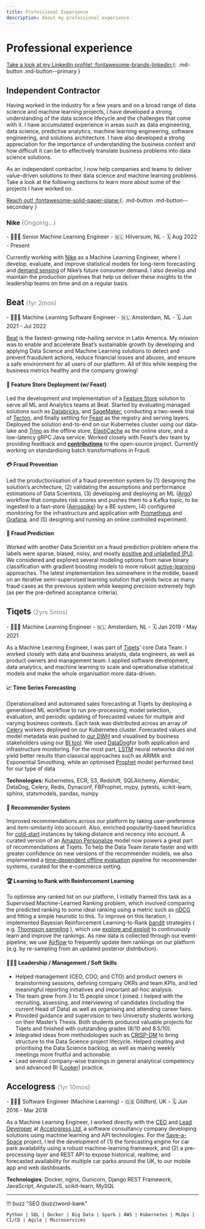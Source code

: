 ```yaml
---
title: Professional Experience
description: About my professional experience.
---
```


# Professional experience

[Take a look at my LinkedIn profile! :fontawesome-brands-linkedin:](https://www.linkedin.com/in/tpvasconcelos/){: .md-button .md-button--primary }


## Independent Contractor

Having worked in the industry for a few years and on a broad range of data science and machine learning 
projects, I have developed a strong understanding of the data science lifecycle and the challenges that
come with it. I have accumulated experience in areas such as data engineering, data science, predictive
analytics, machine learning engineering, software engineering, and solutions architecture. I have also
developed a strong appreciation for the importance of understanding the business context and how difficult
it can be to effectively translate business problems into data science solutions.

As an independent contractor, I now help companies and teams to deliver value-driven solutions to their
data science and machine learning problems. Take a look at the following sections to learn more about
some of the projects I have worked on.

[Reach out! :fontawesome-solid-paper-plane:](mailto:hello@tpvasconcelos.com){: .md-button .md-button--secondary }

### Nike <span style="color: gray; font-size: 16px; font-weight: normal;">(Ongoing...)</span>

<div class="grid cards grid-professional-experience" markdown>
- 👨🏽‍🏭 Senior Machine Learning Engineer
- 🇳🇱 Hilversum, NL
- 🗓️ Aug 2022 - Present
</div>

Currently working with [Nike](https://www.nike.com/) as a Machine Learning Engineer, where I develop, 
evaluate, and improve statistical models for long-term forecasting 
and [demand sensing](https://en.wikipedia.org/wiki/Demand_sensing) of Nike’s future consumer demand. I also
develop and maintain the production pipelines that help us deliver these insights to the leadership teams on
time and on a regular basis.

## Beat <span style="color: gray; font-size: 16px; font-weight: normal;">(1yr 2mos)</span>

<div class="grid cards grid-professional-experience" markdown>
- 👨🏽‍🏭 Machine Learning Software Engineer
- 🇳🇱 Amsterdam, NL
- 🗓️ Jun 2021 - Jul 2022
</div>

[Beat](http://thebeat.co/) is the fastest-growing ride-hailing service in Latin America. My mission was to
enable and accelerate Beat’s sustainable growth by developing and applying Data Science and Machine Learning
solutions to detect and prevent fraudulent actions, reduce financial losses and abuses, and ensure a safe
environment for all users of our platform. All of this while keeping the business metrics healthy and the
company growing!

#### 🔧 Feature Store Deployment (w/ Feast)

Led the development and implementation of
a [Feature Store](https://www.tecton.ai/blog/what-is-a-feature-store/) solution to serve all ML and Analytics
teams at Beat. Started by evaluating managed solutions such
as [Databricks](https://docs.databricks.com/applications/machine-learning/feature-store/index.html),
and [SageMaker](https://aws.amazon.com/sagemaker/feature-store/), conducting a two-week trial
of [Tecton](https://www.tecton.ai/), and finally settling for [Feast](https://feast.dev/) as the registry and
serving layers. Deployed the solution end-to-end on our Kubernetes cluster using our data-lake
and [Trino](https://trino.io/) as the offline store, [ElastiCache](https://aws.amazon.com/elasticache/redis/)
as the online store, and a low-latency gRPC Java service. Worked closely with Feast’s dev team by providing
feedback and [**contributions**](https://github.com/feast-dev/feast/issues?q=mentions:tpvasconcelos) to the
open-source project. Currently working on standardising batch transformations in Fraud.

#### 💳 Fraud Prevention

Led the productionisation of a fraud prevention system by (1) designing the solution’s architecture, (2)
validating the assumptions and performance estimations of Data Scientists, (3) developing and deploying an
ML ([Argo](https://argoproj.github.io/workflows/)) workflow that computes risk scores and pushes them to a
Kafka topic, to be ingested to a fast-store ([Aerospike](https://aerospike.com/)) by a BE system, (4)
configured monitoring for the infrastructure and application with [Prometheus](https://prometheus.io/)
and [Grafana](https://grafana.com/), and (5) designing and running an online controlled experiment.

#### 🚖 Fraud Prediction

Worked with another Data Scientist on a fraud prediction problem where the labels were sparse, biased,
noisy, and
mostly [positive and unlabelled (PU)](https://link.springer.com/article/10.1007/s10994-020-05877-5). We
considered and explored several modeling options from naive binary classification with gradient boosting
models to more robust [active-learning](https://en.wikipedia.org/wiki/Active_learning_(machine_learning))
approaches. The latest implementation lies somewhere in the middle, based on an iterative semi-supervised
learning solution that yields twice as many fraud cases as the previous system while keeping precision
extremely high (as per the pre-defined acceptance criteria).

## Tiqets <span style="color: gray; font-size: 16px; font-weight: normal;">(2yrs 5mos)</span>

<div class="grid cards grid-professional-experience" markdown>
- 👨🏽‍🏭 Machine Learning Engineer
- 🇳🇱 Amsterdam, NL
- 🗓️ Jan 2019 - May 2021
</div>

As a Machine Learning Engineer, I was part of [Tiqets](https://www.tiqets.com/en/)' core Data Team. I worked
closely with data and business analysts, data engineers, as well as product owners and management team. I
applied software development, data analytics, and machine learning to scale and operationalise statistical
models and make the whole organisation more data-driven.

#### 📈 Time Series Forecasting

Operationalised and automated sales forecasting at Tiqets by deploying a generalised ML workflow to run
pre-processing, model selection, evaluation, and periodic updating of forecasted values for multiple and
varying business contexts. Each task was distributed across an array
of [Celery](https://github.com/celery/celery) workers deployed on our Kubernetes cluster. Forecasted values
and model metadata was pushed to [our DWH](https://aws.amazon.com/redshift/) and visualised by business
stakeholders using our [BI tool](https://looker.com/). We used [DataDog](https://www.datadoghq.com/)for both
application and infrastructure monitoring. For the most
part, [LSTM](https://en.wikipedia.org/wiki/Long_short-term_memory) neural networks did not yield better
results than classical approaches such as ARIMA and Exponential Smoothing, while an
optimised [Prophet](https://facebook.github.io/prophet/) model performed best for our type of data

**Technologies:** Kubernetes, ECR, S3, Redshift, SQLAlchemy, Alembic, DataDog, Celery, Redis, Dynaconf,
FBProphet, mypy, pytests, scikit-learn, sphinx, statsmodels, pandas, numpy

#### 🎥 Recommender System

Improved recommendations across our platform by taking user-preference and item-similarity into account.
Also, enriched popularity-based heuristics for [cold-start](https://recsyswiki.com/wiki/Cold-start_problem)
instances by taking distance and recency into account. A curated version of
an [Amazon Personalize](https://aws.amazon.com/personalize/) model now powers a great part of recommendations
at Tiqets. To help the Data Team iterate faster and with greater confidence on new versions of the recommender
models, we also implemented
a [time-dependent offline evaluation](http://adrem.uantwerpen.be/bibrem/pubs/OfflineEvalJeunen2018.pdf)
pipeline for recommender systems, curated for the e-commerce setting.

#### 🏆 Learning to Rank with Reinforcement Learning

To optimise any ranked list on our platform, I initially framed this task as a Supervised Machine-Learned
Ranking problem, which involved comparing the predicted ranking to some ideal ranking using a metric such
as [nDCG](https://en.wikipedia.org/wiki/Discounted_cumulative_gain#Normalized_DCG) and fitting a simple
heuristic to this. To improve on this iteration, I implemented Bayesian Reinforcement
Learning-to-Rank [bandit](https://en.wikipedia.org/wiki/Multi-armed_bandit) strategies (
e.g. [Thompson sampling](https://en.wikipedia.org/wiki/Thompson_sampling) ), which
use [explore and exploit](https://conceptually.org/concepts/explore-or-exploit) to continuously learn and
improve the rankings. As new data is collected through our event-pipeline, we
use [Airflow](https://airflow.apache.org/) to frequently update item rankings on our platform (e.g. by
re-sampling from an updated posterior distribution).

#### 👨🏽‍💼 Leadership / Management / Soft Skills

- Helped management (CEO, COO, and CTO) and product owners in brainstorming sessions, defining company OKRs
  and team KPIs, and led meaningful reporting initiatives and important ad-hoc analysis.
- The team grew from 3 to 15 people since I joined. I helped with the recruiting, assessing, and interviewing
  of candidates (including the current Head of Data) as well as organising and attending career fairs.
- Provided guidance and supervision to two University students working on their Master’s Thesis. Both
  students produced valuable projects for Tiqets and finished with outstanding grades (8/10 and 8.5/10).
- Integrated ideas from methodologies such
  as [CRISP-DM](https://en.wikipedia.org/wiki/Cross-industry_standard_process_for_data_mining) to bring
  structure to the Data Science project lifecycle. Helped creating and prioritising the Data Science backlog,
  as well as making weekly meetings more fruitful and actionable.
- Lead several company-wise trainings in general analytical competency and advanced
  BI ([Looker](https://looker.com/)) practice.

## Accelogress <span style="color: gray; font-size: 16px; font-weight: normal;">(1yr 10mos)</span>

<div class="grid cards grid-professional-experience" markdown>
- 👨🏽‍🏭 Software Engineer (Machine Learning)
- 🇬🇧 Gildford, UK
- 🗓️ Jun 2016 - Mar 2018
</div>

As a Machine Learning Engineer, I worked directly with the [CEO](https://www.linkedin.com/in/ralfkernchen)
and [Lead Developer](https://www.linkedin.com/in/mtalhaf) at [Accelogress Ltd](https://www.accelogress.com), a
software consultancy company developing solutions using machine learning and API technologies. For
the [Save-a-Space](https://save-a-space.com) project, I led the development of (1) the forecasting engine for
car park availability using a robust machine-learning framework, and (2) a pre-processing layer and REST API
to expose historical, realtime, and forecasted availability for multiple car parks around the UK, to our
mobile app and web dashboards.

**Technologies**: Docker, nginx, Gunicorn, Django REST Framework, JavaScript, AngularJS, scikit-learn, MySQL

---

!!! buzz "SEO (buzz)word-bank"

    Python | SQL | Docker | Big Data | Spark | AWS | Kubernetes | MLOps | CI/CD | Agile | Microservices

